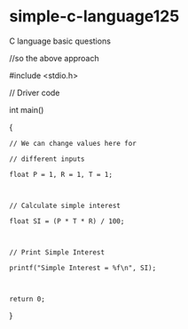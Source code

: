 # simple-c-language125
C language basic questions 
 

//so the above approach 

#include <stdio.h> 

  

// Driver code 

int main() 

{ 

    // We can change values here for 

    // different inputs 

    float P = 1, R = 1, T = 1; 

  

    // Calculate simple interest 

    float SI = (P * T * R) / 100; 

  

    // Print Simple Interest 

    printf("Simple Interest = %f\n", SI); 

  

    return 0; 

} 
